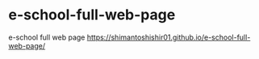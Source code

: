 # e-school-full-web-page
e-school full web page
 https://shimantoshishir01.github.io/e-school-full-web-page/
